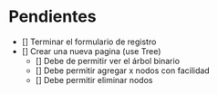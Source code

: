 # Pendientes

- [] Terminar el formulario de registro
- [] Crear una nueva pagina (use Tree)
  - [] Debe de permitir ver el árbol binario
  - [] Debe permitir agregar x nodos con facilidad
  - [] Debe permitir eliminar nodos
